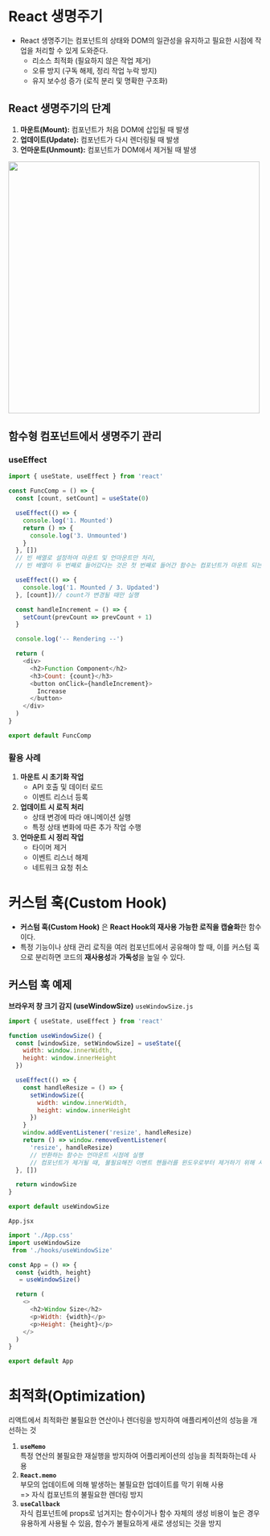 # React 생명주기
- React 생명주기는 컴포넌트의 상태와 DOM의 일관성을 유지하고 필요한 시점에 작업을 처리할 수 있게 도와준다.
	-   리소스 최적화 (필요하지 않은 작업 제거)
	-	오류 방지 (구독 해제, 정리 작업 누락 방지)
	-  유지 보수성 증가 (로직 분리 및 명확한 구조화)
## React 생명주기의 단계
1.  **마운트(Mount):** 컴포넌트가 처음 DOM에 삽입될 때 발생
2.  **업데이트(Update):** 컴포넌트가 다시 렌더링될 때 발생
3.  **언마운트(Unmount):** 컴포넌트가 DOM에서 제거될 때 발생

<img src="https://blog.kakaocdn.net/dn/OkunX/btsLKpgorMX/B2tbIzrtysk7KVc4F7TMS1/img.png" width="500px">

## 함수형 컴포넌트에서 생명주기 관리
### useEffect
```js
import { useState, useEffect } from 'react'

const FuncComp = () => {
  const [count, setCount] = useState(0)

  useEffect(() => {
    console.log('1. Mounted')
    return () => {
      console.log('3. Unmounted')
    }
  }, []) 
  // 빈 배열로 설정하여 마운트 및 언마운트만 처리, 
  // 빈 배열이 두 번째로 들어갔다는 것은 첫 번째로 들어간 함수는 컴포넌트가 마운트 되는 시점에 딱 한 번 실행된다는 의미

  useEffect(() => {
    console.log('1. Mounted / 3. Updated')
  }, [count])// count가 변경될 때만 실행

  const handleIncrement = () => {
    setCount(prevCount => prevCount + 1)
  }

  console.log('-- Rendering --')

  return (
    <div>
      <h2>Function Component</h2>
      <h3>Count: {count}</h3>
      <button onClick={handleIncrement}>
        Increase
      </button>
    </div>
  )
}

export default FuncComp
```

### 활용 사례
1.  **마운트 시 초기화 작업**
	- API 호출 및 데이터 로드
    -   이벤트 리스너 등록
2.  **업데이트 시 로직 처리**
    -   상태 변경에 따라 애니메이션 실행
    -   특정 상태 변화에 따른 추가 작업 수행
3.  **언마운트 시 정리 작업**
    -   타이머 제거
    -   이벤트 리스너 해제
    -   네트워크 요청 취소

# 커스텀 훅(Custom Hook)
- **커스텀 훅(Custom Hook)** 은 **React Hook의 재사용 가능한 로직을 캡슐화**한 함수이다.
- 특정 기능이나 상태 관리 로직을 여러 컴포넌트에서 공유해야 할 때, 이를 커스텀 훅으로 분리하면 코드의 **재사용성**과 **가독성**을 높일 수 있다.
## 커스텀 훅 예제
**브라우저 창 크기 감지 (useWindowSize)**
`useWindowSize.js`
```js
import { useState, useEffect } from 'react'

function useWindowSize() {
  const [windowSize, setWindowSize] = useState({
    width: window.innerWidth,
    height: window.innerHeight
  })

  useEffect(() => {
    const handleResize = () => {
      setWindowSize({
        width: window.innerWidth,
        height: window.innerHeight
      })
    }
    window.addEventListener('resize', handleResize)
    return () => window.removeEventListener(
      'resize', handleResize)
      // 반환하는 함수는 언마운트 시점에 실행
      // 컴포넌트가 제거될 때, 불필요해진 이벤트 핸들러를 윈도우로부터 제거하기 위해 사용
  }, [])

  return windowSize
}

export default useWindowSize
```

`App.jsx`
```js
import './App.css'
import useWindowSize
 from './hooks/useWindowSize'

const App = () => {
  const {width, height}
   = useWindowSize()

  return (
    <>
      <h2>Window Size</h2>
      <p>Width: {width}</p>
      <p>Height: {height}</p>
    </>
  )
}

export default App
```

# 최적화(Optimization)
리액트에서 최적화란 불필요한 연산이나 렌더링을 방지하여 애플리케이션의 성능을 개선하는 것

1. **`useMemo`** <br>
특정 연산의 불필요한 재실행을 방지하여 어플리케이션의 성능을 최적화하는데 사용
2.  **`React.memo`** <br>
부모의 업데이트에 의해 발생하는 불필요한 업데이트를 막기 위해 사용<br> 
=> 자식 컴포넌트의 불필요한 렌더링 방지
3. **`useCallback`** <br>
자식 컴포넌트에 props로 넘겨지는 함수이거나 함수 자체의 생성 비용이 높은 경우 유용하게 사용될 수 있음, 함수가 불필요하게 새로 생성되는 것을 방지
